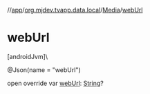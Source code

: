 //[app](../../../index.md)/[org.mjdev.tvapp.data.local](../index.md)/[Media](index.md)/[webUrl](web-url.md)

# webUrl

[androidJvm]\

@Json(name = &quot;webUrl&quot;)

open override var [webUrl](web-url.md): [String](https://kotlinlang.org/api/latest/jvm/stdlib/kotlin/-string/index.html)?
